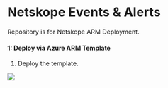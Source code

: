 # Netskope Events & Alerts

Repository is for Netskope ARM Deployment.


#### 1: Deploy via Azure ARM Template #####

1.  Deploy the template.

<a href="https://portal.azure.com/#create/Microsoft.Template/uri/https%3A%2F%2Fraw.githubusercontent.com%2Frvanaparthi%2Fnetskope%2Fmain%2Fazure-arm-templates%2Fnetskope_functionapp_template.json" target="_blank">
   <img src="https://aka.ms/deploytoazurebutton""/>
</a>
